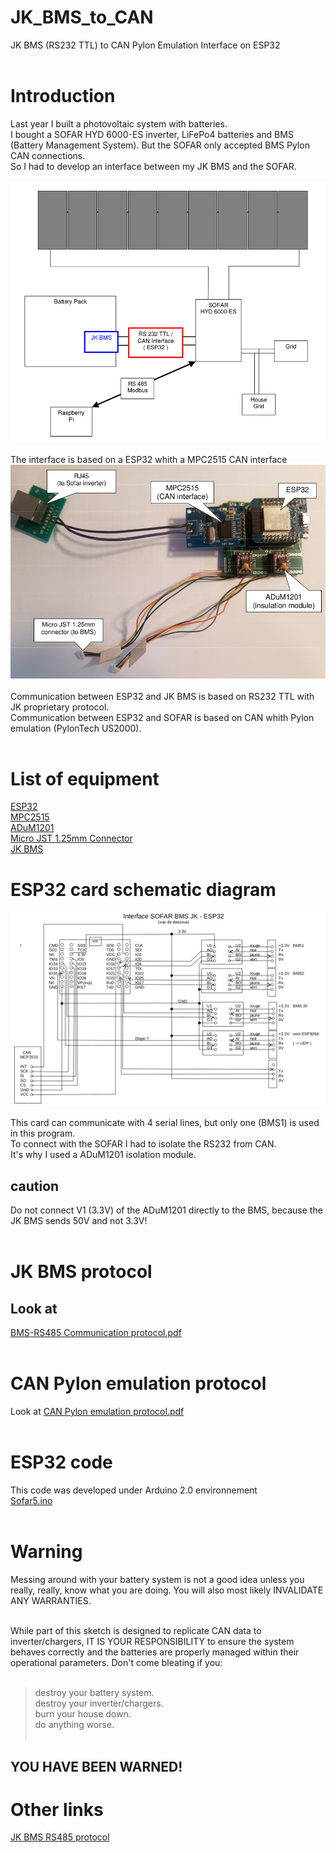 # JK_BMS_to_CAN
JK BMS (RS232 TTL) to CAN Pylon Emulation Interface on ESP32 <br> <br>
# Introduction
Last year I built a photovoltaic system with batteries.<br>
I bought a SOFAR HYD 6000-ES inverter, LiFePo4 batteries and BMS (Battery Management System).
But the SOFAR only accepted BMS Pylon CAN connections. <br>
So I had to develop an interface between my JK BMS and the SOFAR. <br><br>
![Image](schema_install_photovoltaique_2.png) <br> <br>
The interface is based on a ESP32 whith a MPC2515 CAN interface <br>
![Image](carte_ESP32.png) <br> <br>
Communication between ESP32 and JK BMS is based on RS232 TTL with JK proprietary protocol. <br>
Communication between ESP32 and SOFAR is based on CAN whith Pylon emulation (PylonTech US2000). <br> <br>
# List of equipment
[ESP32](https://fr.aliexpress.com/item/1005006629784548.html)<br>
[MPC2515](https://fr.aliexpress.com/item/1005005223498304.html)<br>
[ADuM1201](https://fr.aliexpress.com/item/32815864904.html)<br>
[Micro JST 1.25mm Connector](https://fr.aliexpress.com/item/4001171710583.html)<br>
[JK BMS](https://fr.aliexpress.com/item/1005004590744267.html)<br>

# ESP32 card schematic diagram
![Image](Interface_SOFAR_JK_2.png) <br><br>
This card can communicate with 4 serial lines, but only one (BMS1) is used in this program.<br>
To connect with the SOFAR I had to isolate the RS232 from CAN.<br>
It's why I used a ADuM1201 isolation module.

## caution
Do not connect V1 (3.3V) of the ADuM1201 directly to the BMS, because the JK BMS sends 50V and not 3.3V! <br><br>

# JK BMS protocol
## Look at 
[BMS-RS485 Communication protocol.pdf](https://github.com/Bruno-Pau/JK_BMS_to_CAN/blob/main/BMS-RS485Communication%20protocol.pdf)<br><br>

# CAN Pylon emulation protocol
Look at [CAN Pylon emulation protocol.pdf](https://github.com/Bruno-Pau/JK_BMS_to_CAN/blob/main/CAN-Bus-protocol-PYLON-low-voltage-V1.2-20180408.pdf)<br><br>

# ESP32 code
This code was developed under Arduino 2.0 environnement <br>
[Sofar5.ino](https://github.com/Bruno-Pau/JK_BMS_to_CAN/blob/main/JkBms_Sofar5.ino) <br><br>

# Warning
Messing around with your battery system is not a good idea unless you really, really, know what you are doing. You will also most likely INVALIDATE ANY WARRANTIES.<br><br>

While part of this sketch is designed to replicate CAN data to inverter/chargers, IT IS YOUR RESPONSIBILITY to ensure the system behaves correctly and the batteries are properly managed within their operational parameters. Don't come bleating if you:<br><br>

> destroy your battery system. <br>
> destroy your inverter/chargers. <br>
> burn your house down. <br>
> do anything worse. <br><br>

## YOU HAVE BEEN WARNED!

# Other links
[JK BMS RS485 protocol](https://github.com/jblance/mpp-solar/issues/112) <br>


